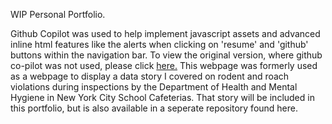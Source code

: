 WIP Personal Portfolio.

Github Copilot was used to help implement javascript assets and advanced inline html features like the alerts when clicking on 'resume' and 'github' buttons within the navigation bar. To view the original version, where github co-pilot was not used, please click [here.](https://github.com/dpt82/Rodent-Violations-at-NYC-Schools-Cafeterias) This webpage was formerly used as a webpage to display a data story I covered on rodent and roach violations during inspections by the Department of Health and Mental Hygiene in New York City School Cafeterias. That story will be included in this portfolio, but is also available in a seperate repository found here.

